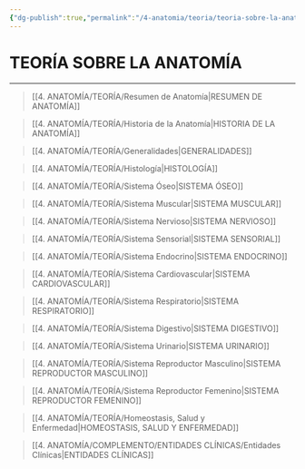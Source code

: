 ```yaml
---
{"dg-publish":true,"permalink":"/4-anatomia/teoria/teoria-sobre-la-anatomia/","tags":["Anatomía","Teoría"]}
---
```


# TEORÍA SOBRE LA ANATOMÍA
---

>[[4. ANATOMÍA/TEORÍA/Resumen de Anatomía\|RESUMEN DE ANATOMÍA]]

>[[4. ANATOMÍA/TEORÍA/Historia de la Anatomía\|HISTORIA DE LA ANATOMÍA]]

>[[4. ANATOMÍA/TEORÍA/Generalidades\|GENERALIDADES]]

>[[4. ANATOMÍA/TEORÍA/Histología\|HISTOLOGÍA]]

>[[4. ANATOMÍA/TEORÍA/Sistema Óseo\|SISTEMA ÓSEO]]

 >[[4. ANATOMÍA/TEORÍA/Sistema Muscular\|SISTEMA MUSCULAR]]

>[[4. ANATOMÍA/TEORÍA/Sistema Nervioso\|SISTEMA NERVIOSO]]

>[[4. ANATOMÍA/TEORÍA/Sistema Sensorial\|SISTEMA SENSORIAL]]

 >[[4. ANATOMÍA/TEORÍA/Sistema Endocrino\|SISTEMA ENDOCRINO]]

 >[[4. ANATOMÍA/TEORÍA/Sistema Cardiovascular\|SISTEMA CARDIOVASCULAR]]

>[[4. ANATOMÍA/TEORÍA/Sistema Respiratorio\|SISTEMA RESPIRATORIO]]

 >[[4. ANATOMÍA/TEORÍA/Sistema Digestivo\|SISTEMA DIGESTIVO]]
 
 >[[4. ANATOMÍA/TEORÍA/Sistema Urinario\|SISTEMA URINARIO]]

>[[4. ANATOMÍA/TEORÍA/Sistema Reproductor Masculino\|SISTEMA REPRODUCTOR MASCULINO]]

>[[4. ANATOMÍA/TEORÍA/Sistema Reproductor Femenino\|SISTEMA REPRODUCTOR FEMENINO]]

>[[4. ANATOMÍA/TEORÍA/Homeostasis, Salud y Enfermedad\|HOMEOSTASIS, SALUD Y ENFERMEDAD]]

>[[4. ANATOMÍA/COMPLEMENTO/ENTIDADES CLÍNICAS/Entidades Clínicas\|ENTIDADES CLÍNICAS]]

